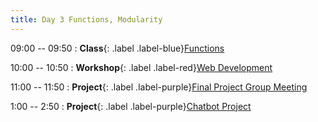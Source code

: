 ```yaml
---
title: Day 3 Functions, Modularity
---
```


09:00 -- 09:50
: **Class**{: .label .label-blue}[Functions](https://docs.google.com/presentation/d/1avIH9PCeGlwEVc7MX07nYapvmq7pSSmteXBSm-kF-7Q/edit?usp=sharing)

10:00 -- 10:50
: **Workshop**{: .label .label-red}[Web Development](https://docs.google.com/presentation/d/1ljiGj0X2DjMKY29h0u3ulu4cWEy-AD879qijfrMgT08/edit?usp=sharing)

11:00 -- 11:50
: **Project**{: .label .label-purple}[Final Project Group Meeting](#)

1:00 -- 2:50
: **Project**{: .label .label-purple}[Chatbot Project](#)
